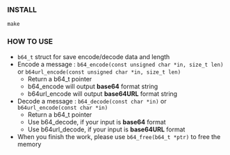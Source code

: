 ### INSTALL
`make`

### HOW TO USE
- `b64_t` struct for save encode/decode data and length
- Encode a message : `b64_encode(const unsigned char *in, size_t len)` or `b64url_encode(const unsigned char *in, size_t len)`
    - Return a b64_t pointer
    - b64_encode will output **base64** format string
    - b64url_encode will output **base64URL** format string
- Decode a message : `b64_decode(const char *in)` or `b64url_encode(const char *in)`
    - Return a b64_t pointer
    - Use b64_decode, if your input is **base64** format
    - Use b64url_decode, if your input is **base64URL** format
- When you finish the work, please use `b64_free(b64_t *ptr)` to free the memory